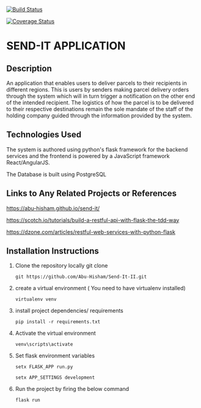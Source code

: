 [![Build Status](https://travis-ci.org/Abu-Hisham/Send-It-II.svg?branch=master)](https://travis-ci.org/Abu-Hisham/Send-It-II)

[![Coverage Status](https://coveralls.io/repos/github/Abu-Hisham/Send-It-II/badge.svg?branch=develop)](https://coveralls.io/github/Abu-Hisham/Send-It-II?branch=develop)

# **SEND-IT APPLICATION**

## Description

An application that enables users to deliver parcels to their recipients in different regions. This is users by senders making parcel delivery orders through the system which will in turn trigger a notification on the other end of the intended recipient. The logistics of how the parcel is to be delivered to their respective destinations remain the sole mandate of the staff of the holding company guided through the information provided by the system.

## Technologies Used

The system is authored using python's flask framework for the backend services and the frontend is powered by a JavaScript framework React/AngularJS.

The Database is built using PostgreSQL 

## Links to Any Related Projects or References

<https://abu-hisham.github.io/send-it/>

<https://scotch.io/tutorials/build-a-restful-api-with-flask-the-tdd-way>

https://dzone.com/articles/restful-web-services-with-python-flask

## Installation Instructions

1. Clone the repository locally git clone 

   ```
   git https://github.com/Abu-Hisham/Send-It-II.git
   ```

2. create a virtual environment ( You need to have virtualenv installed)

   ```
   virtualenv venv
   ```

3. install project dependencies/ requirements

   ```
   pip install -r requirements.txt
   ```

4. Activate the virtual environment

   ```
   venv\scripts\activate
   ```

5. Set flask environment variables

   ```
   setx FLASK_APP run.py
   
   setx APP_SETTINGS development
   ```

6. Run the project by firing the below command

   ```
   flask run
   ```
